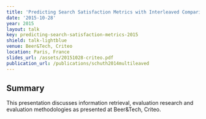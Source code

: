 ```yaml
---
title: 'Predicting Search Satisfaction Metrics with Interleaved Comparisons'
date: '2015-10-28'
year: 2015
layout: talk
key: predicting-search-satisfaction-metrics-2015
shield: talk-lightblue
venue: Beer&Tech, Criteo
location: Paris, France
slides_url: /assets/20151028-criteo.pdf
publication_url: /publications/schuth2014multileaved
---
```


## Summary

This presentation discusses information retrieval, evaluation research and evaluation methodologies as presented at Beer&Tech, Criteo.

